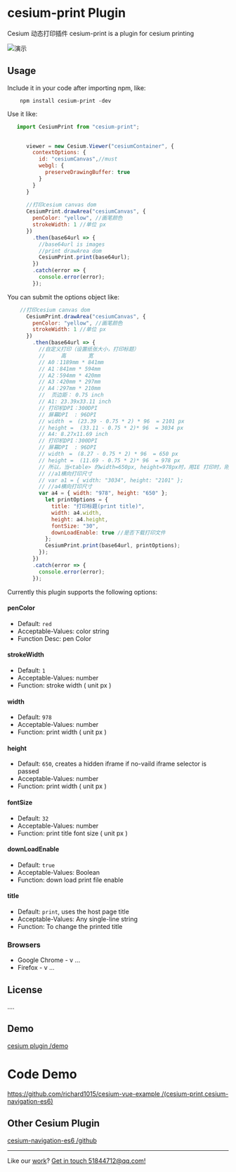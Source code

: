 
# cesium-print Plugin
Cesium 动态打印插件
cesium-print is a plugin for cesium printing 

![演示](https://github.com/richard1015/richard1015.github.io/blob/master/static/image/print.gif "演示.gif")

## Usage

Include it in your code after importing npm, like:

```
	npm install cesium-print -dev
```

Use it like:

```js
   import CesiumPrint from "cesium-print";
```

```js
      
	  viewer = new Cesium.Viewer("cesiumContainer", {
        contextOptions: {
          id: "cesiumCanvas",//must
          webgl: {
            preserveDrawingBuffer: true
          }
        }
      }
      
      //打印cesium canvas dom
      CesiumPrint.drawArea("cesiumCanvas", {
        penColor: "yellow", //画笔颜色
        strokeWidth: 1 //单位 px
      })
        .then(base64url => {
          //base64url is images
          //print drawArea dom
          CesiumPrint.print(base64url);
        })
        .catch(error => {
          console.error(error);
        });
```
	
You can submit the options object like:
```js
	//打印cesium canvas dom
      CesiumPrint.drawArea("cesiumCanvas", {
        penColor: "yellow", //画笔颜色
        strokeWidth: 1 //单位 px
      })
        .then(base64url => {
          //自定义打印（设置纸张大小，打印标题）
          //     高       宽
          // A0：1189mm * 841mm
          // A1：841mm * 594mm
          // A2：594mm * 420mm
          // A3：420mm * 297mm
          // A4：297mm * 210mm
          //  页边距： 0.75 inch
          // A1: 23.39x33.11 inch
          // 打印机DPI：300DPI
          // 屏幕DPI  : 96DPI
          // width　=　(23.39 - 0.75 * 2) * 96  = 2101 px
          // height =  (33.11 - 0.75 * 2)* 96  = 3034 px
          // A4: 8.27x11.69 inch
          // 打印机DPI：300DPI
          // 屏幕DPI  : 96DPI
          // width　=　(8.27 - 0.75 * 2) * 96  = 650 px
          // height =  (11.69 - 0.75 * 2)* 96  = 978 px
          // 所以，当<table> 的width=650px, height=978px时，用IE 打印时，刚好能打印一页的A4纸．
          // //a1横向打印尺寸
          // var a1 = { width: "3034", height: "2101" };
          // //a4横向打印尺寸
          var a4 = { width: "978", height: "650" };
            let printOptions = {
              title: "打印标题(print title)",
              width: a4.width,
              height: a4.height,
              fontSize: "30",
              downLoadEnable: true //是否下载打印文件
            };
            CesiumPrint.print(base64url, printOptions);
          });
        })
        .catch(error => {
          console.error(error);
        });
```

Currently this plugin supports the following options:

#### penColor

 - Default: `red`  
 - Acceptable-Values: color string  
 - Function Desc: pen Color 

#### strokeWidth

 - Default: `1`  
 - Acceptable-Values: number  
 - Function: stroke width ( unit px )

#### width

 - Default: `978`
 - Acceptable-Values: number
 - Function: print width ( unit px )

#### height

 - Default: `650`, creates a hidden iframe if no-vaild iframe selector is passed
 - Acceptable-Values: number
 - Function: print width ( unit px )

#### fontSize

 - Default: `32`
 - Acceptable-Values: number
 - Function: print title font size ( unit px )

#### downLoadEnable

 - Default: `true`
 - Acceptable-Values: Boolean
 - Function: down load print file enable 


#### title

 - Default: `print`, uses the host page title
 - Acceptable-Values: Any single-line string
 - Function: To change the printed title



### Browsers
* Google Chrome - v ...
* Firefox - v ...

## License
....

## Demo
[cesium plugin /demo](https://richard1015.github.io/cesium/)
# Code Demo
[https://github.com/richard1015/cesium-vue-example /(cesium-print,cesium-navigation-es6)](https://github.com/richard1015/cesium-vue-example/blob/master/src/components/CesiumViewer.vue)

## Other Cesium Plugin 
[cesium-navigation-es6 /github](https://github.com/richard1015/cesium-navigation-es6)

---------------------------------------
Like our [work](https://github.com/richard1015)? [Get in touch 51844712@qq.com!](mailto:51844712@qq.com)
